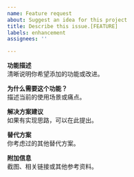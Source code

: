 ```yaml
---
name: Feature request
about: Suggest an idea for this project
title: Describe this issue.[FEATURE]
labels: enhancement
assignees: ''

---
```


**功能描述**  
清晰说明你希望添加的功能或改进。

**为什么需要这个功能？**  
描述当前的使用场景或痛点。

**解决方案建议**  
如果有实现思路，可以在此提出。

**替代方案**  
你考虑过的其他替代方案。

**附加信息**  
截图、相关链接或其他参考资料。
